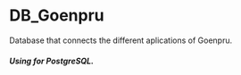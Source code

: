 # DB_Goenpru
Database that connects the different aplications of Goenpru. 
<h5> Using for PostgreSQL. </h5>
